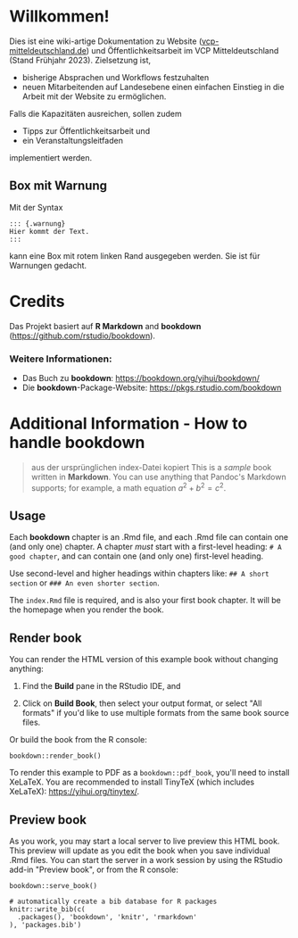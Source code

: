 # Willkommen! 

Dies ist eine wiki-artige Dokumentation zu Website ([vcp-mitteldeutschland.de](https://www.vcp-mitteldeutschland.de)) und Öffentlichkeitsarbeit im VCP Mitteldeutschland (Stand Frühjahr 2023). Zielsetzung ist, 
* bisherige Absprachen und Workflows festzuhalten 
* neuen Mitarbeitenden auf Landesebene einen einfachen Einstieg in die Arbeit mit der Website zu ermöglichen. 

Falls die Kapazitäten ausreichen, sollen zudem
* Tipps zur Öffentlichkeitsarbeit und
* ein Veranstaltungsleitfaden 

implementiert werden. 
## Box mit Warnung 
Mit der Syntax 
```
::: {.warnung}
Hier kommt der Text.
:::
```
kann eine Box mit rotem linken Rand ausgegeben werden. Sie ist für Warnungen gedacht.

# Credits 
Das Projekt basiert auf **R Markdown** and **bookdown** (https://github.com/rstudio/bookdown). 

### Weitere Informationen:

* Das Buch zu **bookdown**: https://bookdown.org/yihui/bookdown/
* Die **bookdown**-Package-Website: https://pkgs.rstudio.com/bookdown

# Additional Information - How to handle bookdown 
> aus der ursprünglichen index-Datei kopiert
This is a _sample_ book written in **Markdown**. You can use anything that Pandoc's Markdown supports; for example, a math equation $a^2 + b^2 = c^2$.

## Usage 

Each **bookdown** chapter is an .Rmd file, and each .Rmd file can contain one (and only one) chapter. A chapter *must* start with a first-level heading: `# A good chapter`, and can contain one (and only one) first-level heading.

Use second-level and higher headings within chapters like: `## A short section` or `### An even shorter section`.

The `index.Rmd` file is required, and is also your first book chapter. It will be the homepage when you render the book.

## Render book

You can render the HTML version of this example book without changing anything:

1. Find the **Build** pane in the RStudio IDE, and

1. Click on **Build Book**, then select your output format, or select "All formats" if you'd like to use multiple formats from the same book source files.

Or build the book from the R console:

```{r, eval=FALSE}
bookdown::render_book()
```

To render this example to PDF as a `bookdown::pdf_book`, you'll need to install XeLaTeX. You are recommended to install TinyTeX (which includes XeLaTeX): <https://yihui.org/tinytex/>.

## Preview book

As you work, you may start a local server to live preview this HTML book. This preview will update as you edit the book when you save individual .Rmd files. You can start the server in a work session by using the RStudio add-in "Preview book", or from the R console:

```{r eval=FALSE}
bookdown::serve_book()
```


```{r include=FALSE}
# automatically create a bib database for R packages
knitr::write_bib(c(
  .packages(), 'bookdown', 'knitr', 'rmarkdown'
), 'packages.bib')
```
